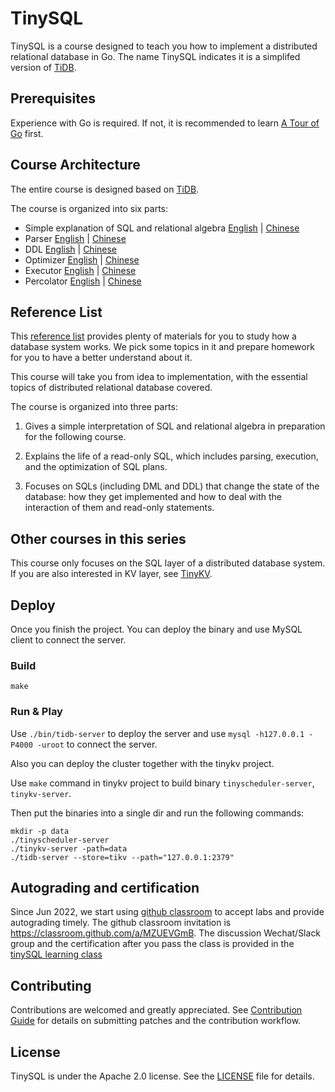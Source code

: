 # TinySQL

TinySQL is a course designed to teach you how to implement a distributed relational database in Go. The name TinySQL indicates it is a simplifed version of [TiDB](https://github.com/pingcap/tidb).

## Prerequisites

Experience with Go is required. If not, it is recommended to learn [A Tour of Go](https://tour.golang.org/) first.

## Course Architecture

The entire course is designed based on [TiDB](https://github.com/pingcap/tidb).

The course is organized into six parts:

- Simple explanation of SQL and relational algebra [English](./courses/Proj1-README-en.md) | [Chinese](./courses/proj1-README-zh_CN.md)
- Parser [English](./courses/proj2-README-en.md) | [Chinese](./courses/proj2-README-zh_CN.md)
- DDL [English](./courses/proj3-README-en.md) | [Chinese](./courses/proj3-README-zh_CN.md)
- Optimizer [English](./courses/proj4-README-en.md) | [Chinese](./courses/proj4-README-zh_CN.md)
- Executor [English](./courses/proj5-README-en.md) | [Chinese](./courses/proj5-README-zh_CN.md)
- Percolator [English](./courses/proj6-README-en.md) | [Chinese](./courses/proj6-README-zh_CN.md)

## Reference List

This [reference list](./courses/material.md) provides plenty of materials for you to study how a database system works. We pick some topics in it and prepare homework for you to have a better understand about it.

This course will take you from idea to implementation, with the essential topics of distributed relational database covered. 

The course is organized into three parts:

1. Gives a simple interpretation of SQL and relational algebra in preparation for the following course.

2. Explains the life of a read-only SQL, which includes parsing, execution, and the optimization of SQL plans.

3. Focuses on SQLs (including DML and DDL) that change the state of the database: how they get implemented and how to deal with the interaction of them and read-only statements.

## Other courses in this series

This course only focuses on the SQL layer of a distributed database system. If you are also interested in KV layer, see [TinyKV](https://github.com/pingcap-incubator/tinykv).

## Deploy

Once you finish the project. You can deploy the binary and use MySQL client to connect the server.

### Build

```
make
```

### Run & Play

Use `./bin/tidb-server` to deploy the server and use `mysql -h127.0.0.1 -P4000 -uroot` to connect the server.

Also you can deploy the cluster together with the tinykv project.

Use `make` command in tinykv project to build binary `tinyscheduler-server`, `tinykv-server`.

Then put the binaries into a single dir and run the following commands:

```
mkdir -p data
./tinyscheduler-server
./tinykv-server -path=data
./tidb-server --store=tikv --path="127.0.0.1:2379"
```

## Autograding and certification

Since Jun 2022, we start using [github classroom](./classroom.md) to accept labs and provide autograding timely. The github classroom invitation is https://classroom.github.com/a/MZUEVGmB. The discussion Wechat/Slack group and the certification after you pass the class is provided in the [tinySQL learning class](https://talentplan.edu.pingcap.com/catalog/info/id:234)

## Contributing

Contributions are welcomed and greatly appreciated. See [Contribution Guide](https://github.com/pingcap/community/tree/master/contributors) for details on submitting patches and the contribution workflow.

## License

TinySQL is under the Apache 2.0 license. See the [LICENSE](./LICENSE) file for details.
